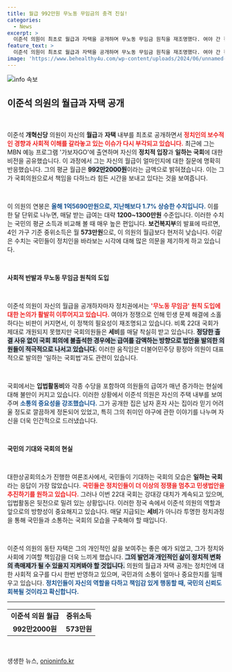 ```yaml
---
title: 월급 992만원 무노동 무임금의 충격 진실!
categories:
  - News
excerpt: >
  이준석 의원이 최초로 월급과 자택을 공개하며 무노동 무임금 원칙을 재조명했다. 여야 간 정쟁 속, 국민의 생계와 괴리된 국회의원 급여 논란이 뜨거운 이슈로 떠오르고 있다. 클릭해 이 문제의 전말을 자세히 알아보세요!
feature_text: >
  이준석 의원이 최초로 월급과 자택을 공개하며 무노동 무임금 원칙을 재조명했다. 여야 간 정쟁 속, 국민의 생계와 괴리된 국회의원 급여 논란이 뜨거운 이슈로 떠오르고 있다. 클릭해 이 문제의 전말을 자세히 알아보세요!
image: 'https://www.behealthy4u.com/wp-content/uploads/2024/06/unnamed-file.png'
---
```


<p><img src="https://www.behealthy4u.com/wp-content/uploads/2024/06/unnamed-file.png" alt="info 속보" /></p>

<h2 data-ke-size="size26">이준석 의원의 월급과 자택 공개</h2>

<p data-ke-size="size16">&nbsp;</p>

<p>이준석 <b>개혁신당</b> 의원이 자신의 <b>월급</b>과 <b>자택</b> 내부를 최초로 공개하면서 <b><span style="color: #ee2323;">정치인의 보수적인 경향과 사회적 이해를 갈라놓고 있는 이슈가 다시 부각되고 있습니다.</span></b> 최근에 그는 MBN 예능 프로그램 '가보자GO'에 출연하며 자신의 <b>정치적 입장</b>과 <b>일하는 국회</b>에 대한 비전을 공유했습니다. 이 과정에서 그는 자신의 월급이 얼마인지에 대한 질문에 명확히 반응했습니다. 그의 평균 월급은 <b><span style="background-color: #21538527;">992만2000원</span></b>이라는 금액으로 밝혀졌습니다. 이는 그가 국회의원으로서 책임을 다하느라 힘든 시간을 보내고 있다는 것을 보여줍니다.</p></p>

<p data-ke-size="size16">&nbsp;</p>

<p>이 의원의 연봉은 <b><span style="color: #1a5490;">올해 1억5690만원으로, 지난해보다 1.7% 상승한 수치입니다.</span></b> 이를 한 달 단위로 나누면, 매달 받는 급여는 대략 <b>1200~1300만원</b> 수준입니다. 이러한 수치는 국민의 평균 소득과 비교해 볼 때 매우 높은 편입니다. <b>보건복지부</b>의 발표에 따르면, 4인 가구 기준 중위소득은 월 <b>573만원</b>으로, 이 의원의 월급보다 현저히 낮습니다. 이같은 수치는 국민들이 정치인을 바라보는 시각에 대해 많은 의문을 제기하게 하고 있습니다.</p></p>

<p data-ke-size="size16">&nbsp;</p>

<p><strong>사회적 반발과 무노동 무임금 원칙의 도입</strong></p>

<p data-ke-size="size16">&nbsp;</p>

<p>이준석 의원이 자신의 월급을 공개하자마자 정치권에서는 <b><span style="color: #ee2323;">'무노동 무임금' 원칙 도입에 대한 논의가 활발히 이루어지고 있습니다.</span></b> 여야가 정쟁으로 인해 민생 문제 해결에 소홀하다는 비판이 커지면서, 이 정책의 필요성이 재조명되고 있습니다. 비록 22대 국회가 제대로 개원되지 못했지만 국회의원들은 <b>세비</b>를 매달 착실히 받고 있습니다. <b><span style="background-color: #21538527;">정당한 출결 사유 없이 국회 회의에 불출석한 경우에는 급여를 감액하는 방향으로 법안을 발의한 의원들이 적극적으로 나서고 있습니다.</span></b> 이러한 움직임은 더불어민주당 황정아 의원이 대표적으로 발의한 '일하는 국회법'과도 관련이 있습니다. </p>

<p data-ke-size="size16">&nbsp;</p>

<p>국회에서는 <b>입법활동비</b>와 각종 수당을 포함하여 의원들의 급여가 매년 증가하는 현실에 대해 불만이 커지고 있습니다. 이러한 상황에서 이준석 의원은 자신의 주택 내부를 보여주며 <b><span style="color: #1a5490;">소통의 중요성을 강조했습니다.</span></b> 그가 공개한 집은 남자 혼자 사는 집이라 믿기 어려울 정도로 깔끔하게 정돈되어 있었고, 특히 그의 취미인 야구에 관한 이야기를 나누며 자신을 더욱 인간적으로 드러냈습니다.</p>

<p data-ke-size="size16">&nbsp;</p>

<p><strong>국민의 기대와 국회의 현실</strong></p>

<p data-ke-size="size16">&nbsp;</p>

<p>대한상공회의소가 진행한 여론조사에서, 국민들이 기대하는 국회의 모습은 <b>일하는 국회</b>라는 응답이 가장 많았습니다. <b><span style="color: #ee2323;">국민들은 정치인들이 더 이상의 정쟁을 멈추고 민생법안을 추진하기를 원하고 있습니다.</span></b> 그러나 이번 22대 국회는 강대강 대치가 계속되고 있으며, 입법활동은 뒷전으로 밀려 있는 상황입니다. 이러한 정국 속에서 이준석 의원의 역할과 앞으로의 방향성이 중요해지고 있습니다. 매달 지급되는 <b>세비</b>가 아니라 투명한 정치과정을 통해 국민들과 소통하는 국회의 모습을 구축해야 할 때입니다.</p>

<p data-ke-size="size16">&nbsp;</p>

<p>이준석 의원의 동탄 자택은 그의 개인적인 삶을 보여주는 좋은 예가 되었고, 그가 정치와 사회에 기여할 책임감을 더욱 느끼게 했습니다. <b><span style="background-color: #21538527;">그의 발언과 개인적인 삶이 정치적 변화의 촉매제가 될 수 있을지 지켜봐야 할 것입니다.</span></b> 의원의 월급과 자택 공개는 정치인에 대한 사회적 요구를 다시 한번 반영하고 있으며, 국민과의 소통이 얼마나 중요한지를 일깨우고 있습니다. <b><span style="color: #1a5490;">정치인들이 자신의 역할을 다하고 책임감 있게 행동할 때, 국민의 신뢰도 회복될 것이라고 확신합니다.</span></b></p>

<hr />

<table>
  <tr>
    <td style="text-align: center; height: 17px;"><b>이준석 의원 월급</b></td>
    <td style="text-align: center; height: 17px;"><b>중위소득</b></td>
  </tr>
  <tr>
    <td style="text-align: center; height: 17px;"><b>992만2000원</b></td>
    <td style="text-align: center; height: 17px;"><b>573만원</b></td>
  </tr>
</table>

<p data-ke-size="size16">&nbsp;</p>
생생한 뉴스, <a href="https://onioninfo.kr" rel="dofollow">onioninfo.kr</a>


